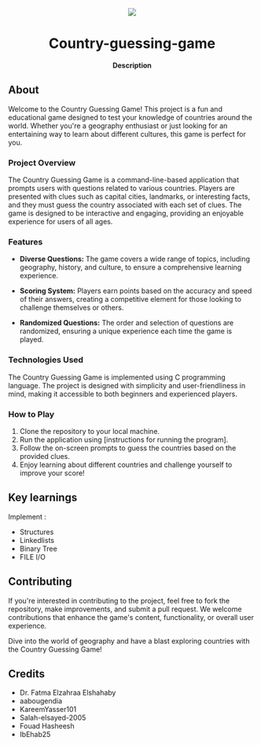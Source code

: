 <div align="center"><img src="https://cdn-icons-png.flaticon.com/256/13000/13000428.png?uid=R130293465&ga=GA1.1.913692944.1702067159&semt=ais"></div>
<h1 align="center">Country-guessing-game</h1>
<p align="center"><strong>Description</strong>
<br/>
<h2>About</h2>

Welcome to the Country Guessing Game! This project is a fun and educational game designed to test your knowledge of countries around the world. Whether you're a geography enthusiast or just looking for an entertaining way to learn about different cultures, this game is perfect for you.

### Project Overview

The Country Guessing Game is a command-line-based application that prompts users with questions related to various countries. Players are presented with clues such as capital cities, landmarks, or interesting facts, and they must guess the country associated with each set of clues. The game is designed to be interactive and engaging, providing an enjoyable experience for users of all ages.

### Features

- **Diverse Questions:** The game covers a wide range of topics, including geography, history, and culture, to ensure a comprehensive learning experience.
  
- **Scoring System:** Players earn points based on the accuracy and speed of their answers, creating a competitive element for those looking to challenge themselves or others.

- **Randomized Questions:** The order and selection of questions are randomized, ensuring a unique experience each time the game is played.


### Technologies Used

The Country Guessing Game is implemented using C programming language. The project is designed with simplicity and user-friendliness in mind, making it accessible to both beginners and experienced players.

### How to Play

1. Clone the repository to your local machine.
2. Run the application using [instructions for running the program].
3. Follow the on-screen prompts to guess the countries based on the provided clues.
4. Enjoy learning about different countries and challenge yourself to improve your score!


<h2>Key learnings</h2>

 Implement :
 
- Structures
- Linkedlists
- Binary Tree
- FILE I/O


<h2>Contributing</h2>
If you're interested in contributing to the project, feel free to fork the repository, make improvements, and submit a pull request. We welcome contributions that enhance the game's content, functionality, or overall user experience.

Dive into the world of geography and have a blast exploring countries with the Country Guessing Game!

<h2>Credits</h2>

- Dr. Fatma Elzahraa Elshahaby
- aabougendia
- KareemYasser101
- Salah-elsayed-2005
- Fouad Hasheesh
- IbEhab25
